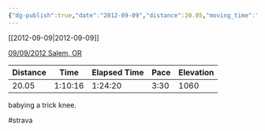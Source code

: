 ```yaml
---
{"dg-publish":true,"date":"2012-09-09","distance":20.05,"moving_time":"1:10:16","elapsed_time":"1:24:20","pace":"3:30","total_elevation_gain":1060,"url":"https://www.strava.com/activities/21453146","permalink":"/01-personal/strava/2012-09-09-09-09-2012-salem-or/","dgPassFrontmatter":true}
---
```



[[2012-09-09\|2012-09-09]]

[09/09/2012 Salem, OR](https://www.strava.com/activities/21453146)

| Distance | Time    | Elapsed Time | Pace | Elevation |
| -------- | ------- | ------------ | ---- | --------- |
| 20.05    | 1:10:16 | 1:24:20      | 3:30 | 1060      |


babying a trick knee.

#strava
